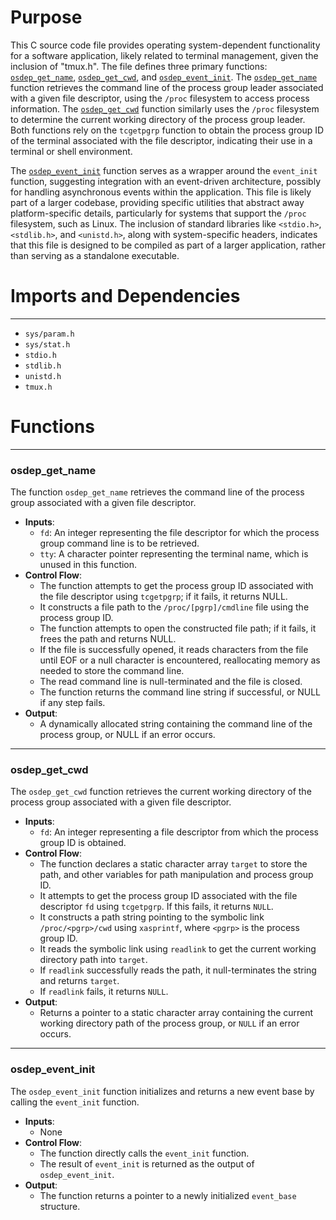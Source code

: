 # Purpose
This C source code file provides operating system-dependent functionality for a software application, likely related to terminal management, given the inclusion of "tmux.h". The file defines three primary functions: [`osdep_get_name`](#osdep_get_name), [`osdep_get_cwd`](#osdep_get_cwd), and [`osdep_event_init`](#osdep_event_init). The [`osdep_get_name`](#osdep_get_name) function retrieves the command line of the process group leader associated with a given file descriptor, using the `/proc` filesystem to access process information. The [`osdep_get_cwd`](#osdep_get_cwd) function similarly uses the `/proc` filesystem to determine the current working directory of the process group leader. Both functions rely on the `tcgetpgrp` function to obtain the process group ID of the terminal associated with the file descriptor, indicating their use in a terminal or shell environment.

The [`osdep_event_init`](#osdep_event_init) function serves as a wrapper around the `event_init` function, suggesting integration with an event-driven architecture, possibly for handling asynchronous events within the application. This file is likely part of a larger codebase, providing specific utilities that abstract away platform-specific details, particularly for systems that support the `/proc` filesystem, such as Linux. The inclusion of standard libraries like `<stdio.h>`, `<stdlib.h>`, and `<unistd.h>`, along with system-specific headers, indicates that this file is designed to be compiled as part of a larger application, rather than serving as a standalone executable.
# Imports and Dependencies

---
- `sys/param.h`
- `sys/stat.h`
- `stdio.h`
- `stdlib.h`
- `unistd.h`
- `tmux.h`


# Functions

---
### osdep_get_name<!-- {{#callable:osdep_get_name}} -->
The function `osdep_get_name` retrieves the command line of the process group associated with a given file descriptor.
- **Inputs**:
    - `fd`: An integer representing the file descriptor for which the process group command line is to be retrieved.
    - `tty`: A character pointer representing the terminal name, which is unused in this function.
- **Control Flow**:
    - The function attempts to get the process group ID associated with the file descriptor using `tcgetpgrp`; if it fails, it returns NULL.
    - It constructs a file path to the `/proc/[pgrp]/cmdline` file using the process group ID.
    - The function attempts to open the constructed file path; if it fails, it frees the path and returns NULL.
    - If the file is successfully opened, it reads characters from the file until EOF or a null character is encountered, reallocating memory as needed to store the command line.
    - The read command line is null-terminated and the file is closed.
    - The function returns the command line string if successful, or NULL if any step fails.
- **Output**:
    - A dynamically allocated string containing the command line of the process group, or NULL if an error occurs.


---
### osdep_get_cwd<!-- {{#callable:osdep_get_cwd}} -->
The `osdep_get_cwd` function retrieves the current working directory of the process group associated with a given file descriptor.
- **Inputs**:
    - `fd`: An integer representing a file descriptor from which the process group ID is obtained.
- **Control Flow**:
    - The function declares a static character array `target` to store the path, and other variables for path manipulation and process group ID.
    - It attempts to get the process group ID associated with the file descriptor `fd` using `tcgetpgrp`. If this fails, it returns `NULL`.
    - It constructs a path string pointing to the symbolic link `/proc/<pgrp>/cwd` using `xasprintf`, where `<pgrp>` is the process group ID.
    - It reads the symbolic link using `readlink` to get the current working directory path into `target`.
    - If `readlink` successfully reads the path, it null-terminates the string and returns `target`.
    - If `readlink` fails, it returns `NULL`.
- **Output**:
    - Returns a pointer to a static character array containing the current working directory path of the process group, or `NULL` if an error occurs.


---
### osdep_event_init<!-- {{#callable:osdep_event_init}} -->
The `osdep_event_init` function initializes and returns a new event base by calling the `event_init` function.
- **Inputs**:
    - None
- **Control Flow**:
    - The function directly calls the `event_init` function.
    - The result of `event_init` is returned as the output of `osdep_event_init`.
- **Output**:
    - The function returns a pointer to a newly initialized `event_base` structure.


